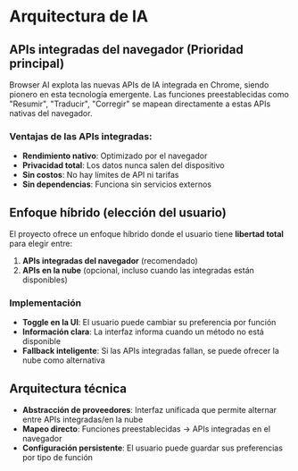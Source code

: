 # Arquitectura de IA

## APIs integradas del navegador (Prioridad principal)

Browser AI explota las nuevas APIs de IA integrada en Chrome, siendo pionero en esta tecnología emergente. Las funciones preestablecidas como "Resumir", "Traducir", "Corregir" se mapean directamente a estas APIs nativas del navegador.

### Ventajas de las APIs integradas:
- **Rendimiento nativo**: Optimizado por el navegador
- **Privacidad total**: Los datos nunca salen del dispositivo
- **Sin costos**: No hay límites de API ni tarifas
- **Sin dependencias**: Funciona sin servicios externos

## Enfoque híbrido (elección del usuario)

El proyecto ofrece un enfoque híbrido donde el usuario tiene **libertad total** para elegir entre:

1. **APIs integradas del navegador** (recomendado)
2. **APIs en la nube** (opcional, incluso cuando las integradas están disponibles)

### Implementación
- **Toggle en la UI**: El usuario puede cambiar su preferencia por función
- **Información clara**: La interfaz informa cuando un método no está disponible
- **Fallback inteligente**: Si las APIs integradas fallan, se puede ofrecer la nube como alternativa

## Arquitectura técnica

- **Abstracción de proveedores**: Interfaz unificada que permite alternar entre APIs integradas/en la nube
- **Mapeo directo**: Funciones preestablecidas → APIs integradas en el navegador
- **Configuración persistente**: El usuario puede guardar sus preferencias por tipo de función


